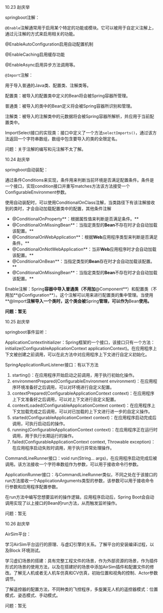 10.23     赵庆举



springboot注解：

`@Enable`注解通常用于启用某个特定的功能或模块。它可以被用于自定义注解上，通过元注解的方式来启用相关的功能。

@EnableAutoConfiguration启用自动配置机制

@EnableCaching启用缓存功能

@EnableAsync启用异步方法调用等。

`@Import`注解：

用于导入普通的Java类、配置类、注解类等。

配置类：被导入的配置类中定义的Bean将会被Spring容器所管理。

普通类：被导入的类中的Bean定义将会被Spring容器所识别和管理。

注解类：被导入的注解类中的元数据将会被Spring容器所解析，并应用于当前配置类中。

ImportSelect接口的实现类：接口中定义了一个方法`selectImports()`，通过该方法返回一个字符串数组，数组中包含要导入的类的全限定名。

问题：关于注解的编写和元注解不太了解。



10.24    赵庆举



springboot自动装配：

通过条件Conditions来实现，条件用来判断当前环境是否满足配置条件。条件是一个接口，实现condition接口并重写matches方法该方法接受一个ConfigurableEnvironment参数。

使用自动装配时，可以使用ConditionalOnClass注解，当类路径下有该注解接收到的类时，才会自动加载配置类中的配置，其他条件注解

- @ConditionalOnProperty**：根据属性值来判断是否满足条件。**
- @ConditionalOnMissingBean**：当指定类型的**Bean**不存在时才会自动加载该配置。**
- @ConditionalOnWebApplication**：根据**Web**应用程序类型来判断是否满足条件。**
- @ConditionalOnNotWebApplication**：当非**Web**应用程序时才会自动加载该配置。**
- @ConditionalOnBean**：当指定类型的**Bean**存在时才会自动加载该配置。**
- @ConditionalOnMissingBean**：当指定类型的**Bean**不存在时才会自动加载该配置。**

Enable注解：Spring**容器中导入普通类（不用加**@Component**）和配置类（不用加**@Configuration**）。这个注解可以用来进行配置类的集中管理。当使用**@Import**注解导入一个类时，这个类会被**Spring**管理，可以作为**Bean**使用。**

**问题：暂无**





10.25    赵庆举



springboot事件监听：

ApplicationContextInitializer：Spring框架的一个接口，该接口只有一个方法：initialize(ConfigurableApplicationContext applicationContext)。在应用程序上下文被创建之前调用，可以在此方法中对应用程序上下文进行自定义初始化。

SpringApplicationRunListener接口：有以下方法

1. starting()：在应用程序开始启动之前调用，用于执行初始化操作。
2. environmentPrepared(ConfigurableEnvironment environment)：在应用程序环境准备好之后调用，可以对环境进行自定义配置。
3. contextPrepared(ConfigurableApplicationContext context)：在应用程序上下文准备好之后调用，可以对上下文进行自定义配置。
4. contextLoaded(ConfigurableApplicationContext context)：在应用程序上下文加载完成之后调用，可以对已加载的上下文进行进一步的自定义操作。
5. started(ConfigurableApplicationContext context)：在应用程序启动完成后调用，可执行启动后的操作。
6. running(ConfigurableApplicationContext context)：在应用程序正在运行时调用，用于执行长期运行的操作。
7. failed(ConfigurableApplicationContext context, Throwable exception)：在应用程序启动失败时调用，用于执行异常处理操作。

CommandLineRunner接口：void run(String... args)，在应用程序启动完成后被调用。该方法接收一个字符串数组作为参数，可以用于接收命令行参数。

ApplicationRunner接口：与CommandLineRunner类似，不同之处在于该接口的run方法接收一个ApplicationArguments类型的参数，该参数可以用于接收命令行参数和应用程序配置参数。

在run方法中编写您想要监听的操作逻辑，应用程序启动后，Spring Boot会自动调用实现了以上接口的Bean的run方法，从而触发监听操作。



问题：暂无



10.26    赵庆举

AirSim平台：

学习AirSim平台运行的原理、与虚幻引擎的关系。了解平台的安装编译过程，以及Block 环境测试。

学习虚幻场景的搭建：具有完整工程文件的场景，作为外部资源的场景，作为插件形式的场景的使用方法，以及在搭建好的场景中添加AirSim插件和配置文件的修改。了解无人机或者无人机车仿真和CV仿真，初始位置和视角的控制、Actor参数调节。

了解遥控器的配置方法，不同种类的飞控程序，多旋翼无人机的遥控器模式：位置模式、姿态模式、手动模式。

问题：暂无
